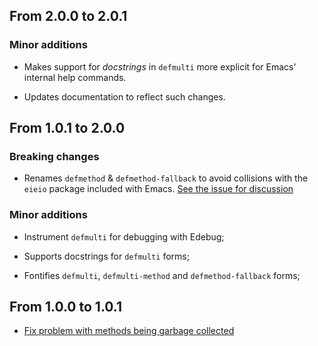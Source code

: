 ## From 2.0.0 to 2.0.1

### Minor additions

 - Makes support for *docstrings* in `defmulti` more explicit for Emacs'
   internal help commands.
   
 - Updates documentation to reflect such changes.


## From 1.0.1 to 2.0.0

### Breaking changes

 -  Renames `defmethod` & `defmethod-fallback` to avoid collisions with the
    `eieio` package included with Emacs. [See the issue for discussion][4]

### Minor additions

 -  Instrument `defmulti` for debugging with Edebug;
 
 -  Supports docstrings for `defmulti` forms;
 
 -  Fontifies `defmulti`, `defmulti-method` and `defmethod-fallback` forms;
    
[4]: https://github.com/kurisuwhyte/emacs-multi/issues/4


## From 1.0.0 to 1.0.1

 -  [Fix problem with methods being garbage collected][2]
 
 [2]: https://github.com/kurisuwhyte/emacs-multi/issues/2
